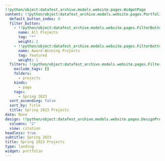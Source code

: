 ```yaml
---
!!python/object:datafest_archive.models.website.pages.WidgetPage
content: !!python/object:datafest_archive.models.website.pages.PortfolioWidget
  default_button_index: 0
  filter_button:
    - !!python/object:datafest_archive.models.website.pages.FilterButton
      name: All Projects
      tag: "*"
      weight: 2
    - !!python/object:datafest_archive.models.website.pages.FilterButton
      name: Award-Winning Projects
      tag: featured
      weight: 1
  filters: !!python/object:datafest_archive.models.website.pages.Filters
    exclude_tags: []
    folders:
      - projects
    kinds:
      - page
    tags:
      - Spring 2023
  sort_ascending: false
  sort_by: Title
  title: Spring 2023 Projects
date: None
design: !!python/object:datafest_archive.models.website.pages.DesignProject
  columns: "2"
  view: citation
headless: true
subtitle: Spring 2023
title: Spring 2023 Projects
type: landing
widget: portfolio
---
```

